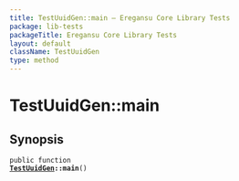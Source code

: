 ```yaml
---
title: TestUuidGen::main — Eregansu Core Library Tests
package: lib-tests
packageTitle: Eregansu Core Library Tests
layout: default
className: TestUuidGen
type: method
---
```


# TestUuidGen::main

## Synopsis

<code>public function <b><a href="TestUuidGen">TestUuidGen</a>::main</b>()</code>

